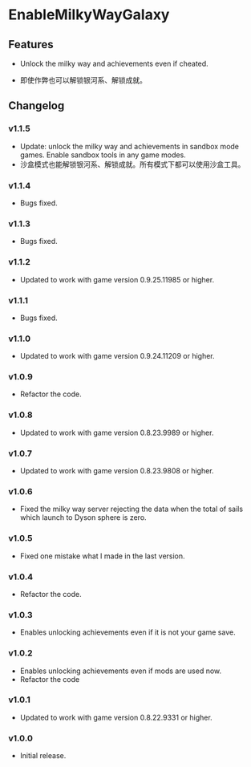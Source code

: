 # EnableMilkyWayGalaxy

## Features

- Unlock the milky way and achievements even if cheated.

- 即使作弊也可以解锁银河系、解锁成就。

## Changelog

### v1.1.5

- Update: unlock the milky way and achievements in sandbox mode games. Enable sandbox tools in any game modes.
- 沙盒模式也能解锁银河系、解锁成就。所有模式下都可以使用沙盒工具。

### v1.1.4

- Bugs fixed.

### v1.1.3

- Bugs fixed.

### v1.1.2

- Updated to work with game version 0.9.25.11985 or higher.

### v1.1.1

- Bugs fixed.

### v1.1.0

- Updated to work with game version 0.9.24.11209 or higher.

### v1.0.9

- Refactor the code.

### v1.0.8

- Updated to work with game version 0.8.23.9989 or higher.

### v1.0.7

- Updated to work with game version 0.8.23.9808 or higher.

### v1.0.6

- Fixed the milky way server rejecting the data when the total of sails which launch to Dyson sphere is zero.

### v1.0.5

- Fixed one mistake what I made in the last version.

### v1.0.4

- Refactor the code.

### v1.0.3

- Enables unlocking achievements even if it is not your game save.

### v1.0.2

- Enables unlocking achievements even if mods are used now.
- Refactor the code

### v1.0.1

- Updated to work with game version 0.8.22.9331 or higher.

### v1.0.0

- Initial release.
